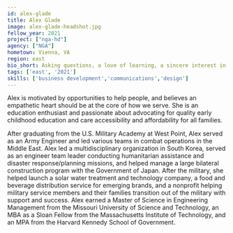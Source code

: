 ```yaml
---
id: alex-glade
title: Alex Glade
image: alex-glade-headshot.jpg
fellow_year: 2021
project: ["nga-hd"]
agency: ["NGA"]
hometown: Vienna, VA
region: east
bio_short: Asking questions, a love of learning, a sincere interest in most things.
tags: ['east', '2021']
skills: ['business development','communications','design']
---
```

Alex is motivated by opportunities to help people, and believes an empathetic heart should be at the core of how we serve. She is an education enthusiast and passionate about advocating for quality early childhood education and care accessibility and affordability for all families.  

After graduating from the U.S. Military Academy at West Point, Alex served as an Army Engineer and led various teams in combat operations in the Middle East.  Alex led a multidisciplinary organization in South Korea, served as an engineer team leader conducting humanitarian assistance and disaster response/planning missions, and helped manage a large bilateral construction program with the Government of Japan. After the military, she helped launch a solar water treatment and technology company, a food and beverage distribution service for emerging brands, and a nonprofit helping military service members and their families transition out of the military with support and success.
Alex earned a Master of Science in Engineering Management from the Missouri University of Science and Technology, an MBA as a Sloan Fellow from the Massachusetts Institute of Technology, and an MPA from the Harvard Kennedy School of Government.
